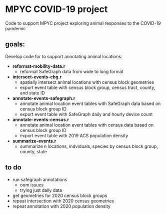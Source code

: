 # MPYC COVID-19 project

Code to support MPYC project exploring animal responses to the COVID-19 pandemic

## goals:
Develop code for to support annotating animal locations:
* **reformat-mobility-data.r** 
  * reformat SafeGraph data from wide to long format
* **intersect-events-cbg.r**
  * spatially intersect animal locations with census block geometries
  * export event table with census block group, census tract, county, and state ID
* **annotate-events-safegraph.r**
  * annotate animal location event tables with SafeGraph data based on census block group ID
  * export event table with SafeGraph daily and hourly device count
* **annotate-events-census.r**
  * annotate animal location event tables with census data based on census block group ID
  * export event table with 2019 ACS population density
* **summarize-events.r**
  * summarize n locations, indviduals, species by census block group, county, state

## to do
* run safegraph annotations
  * oom issues
  * trying just daily data
* get geometries for 2020 census block groups
* repeat intersection with 2020 census geometries
* repeat annotation with 2020 population density
